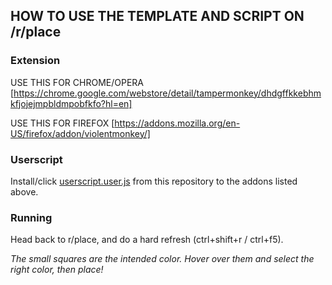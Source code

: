 ## HOW TO USE THE TEMPLATE AND SCRIPT ON /r/place

### Extension

USE THIS FOR CHROME/OPERA
[https://chrome.google.com/webstore/detail/tampermonkey/dhdgffkkebhmkfjojejmpbldmpobfkfo?hl=en]

USE THIS FOR FIREFOX
[https://addons.mozilla.org/en-US/firefox/addon/violentmonkey/]

### Userscript

Install/click [userscript.user.js](https://github.com/chanhalzkie/kpopplace/raw/main/userscript.user.js) from this repository to the addons listed above.


### Running

Head back to r/place, and do a hard refresh (ctrl+shift+r / ctrl+f5).

*The small squares are the intended color. Hover over them and select the right color, then place!*